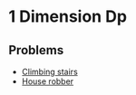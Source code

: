 # 1 Dimension Dp

## Problems

- [Climbing stairs](./001_climbing_stairs)
- [House robber](./002_house_robber)
